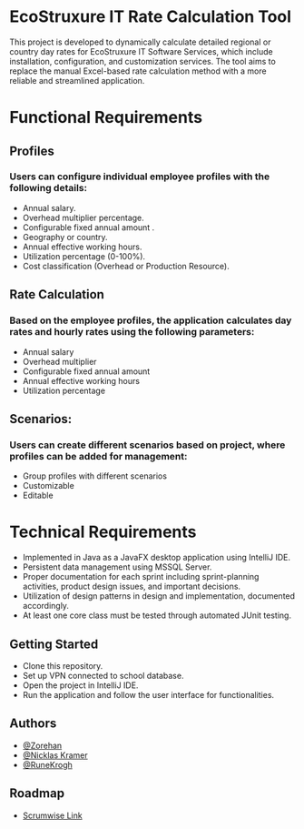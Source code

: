 # EcoStruxure IT Rate Calculation Tool

This project is developed to dynamically calculate detailed regional or country day rates for EcoStruxure IT Software Services, which include installation, configuration, and customization services. The tool aims to replace the manual Excel-based rate calculation method with a more reliable and streamlined application.

# Functional Requirements
## Profiles
### Users can configure individual employee profiles with the following details:
- Annual salary.
- Overhead multiplier percentage.
- Configurable fixed annual amount .
- Geography or country.
- Annual effective working hours.
- Utilization percentage (0-100%).
- Cost classification (Overhead or Production Resource).

## Rate Calculation
### Based on the employee profiles, the application calculates day rates and hourly rates using the following parameters:
- Annual salary
- Overhead multiplier
- Configurable fixed annual amount
- Annual effective working hours
- Utilization percentage

## Scenarios:
### Users can create different scenarios based on project, where profiles can be added for management:
- Group profiles with different scenarios
- Customizable
- Editable

# Technical Requirements
- Implemented in Java as a JavaFX desktop application using IntelliJ IDE.
- Persistent data management using MSSQL Server.
- Proper documentation for each sprint including sprint-planning activities, product design issues, and important decisions.
- Utilization of design patterns in design and implementation, documented accordingly.
- At least one core class must be tested through automated JUnit testing.

## Getting Started
- Clone this repository.
- Set up VPN connected to school database.
- Open the project in IntelliJ IDE.
- Run the application and follow the user interface for functionalities.


## Authors
- [@Zorehan](https://github.com/Zorehan)
- [@Nicklas Kramer](https://github.com/NillasKA)
- [@RuneKrogh](https://github.com/RuneKrogh)

## Roadmap
- [Scrumwise Link](https://www.scrumwise.com/scrum/#/overview/project/snickers-electric_cs2023-dk-eksamen/id-36893-40414-143)
